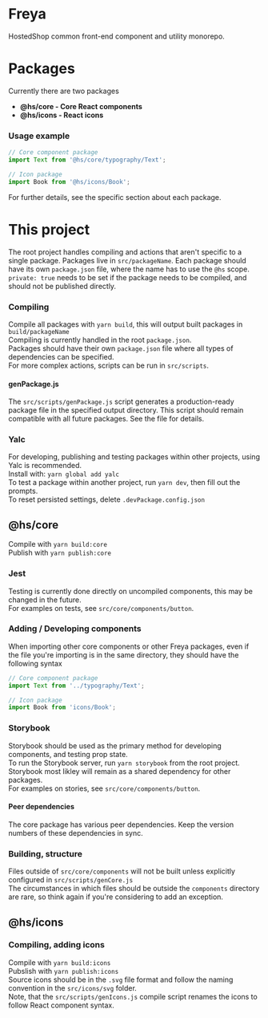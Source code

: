 # Freya
HostedShop common front-end component and utility monorepo.

# Packages

Currently there are two packages  
* **@hs/core - Core React components**
* **@hs/icons - React icons**

### Usage example


```js
// Core component package
import Text from '@hs/core/typography/Text';

// Icon package
import Book from '@hs/icons/Book';
```

For further details, see the specific section about each package.
# This project

The root project handles compiling and actions that aren't specific to a single package. Packages live in ```src/packageName```.
Each package should have its own ```package.json``` file, where the name has to use the ```@hs``` scope. ```private: true``` needs to be set if the package needs to be compiled, and should not be published directly.

### Compiling
Compile all packages with ```yarn build```, this will output built packages in ```build/packageName```  
Compiling is currently handled in the root ```package.json```.  
Packages should have their own ```package.json``` file where all types of dependencies can be specified.  
For more complex actions, scripts can be run in ```src/scripts```.
#### genPackage.js
The ```src/scripts/genPackage.js``` script generates a production-ready package file in the specified output directory. This script should remain compatible with all future packages. See the file for details.

### Yalc
For developing, publishing and testing packages within other projects, using Yalc is recommended.  
Install with: ```yarn global add yalc```  
To test a package within another project, run ```yarn dev```, then fill out the prompts.  
To reset persisted settings, delete ```.devPackage.config.json```


## @hs/core
Compile with ```yarn build:core```  
Publish with ```yarn publish:core```  
### Jest
Testing is currently done directly on uncompiled components, this may be changed in the future.  
For examples on tests, see ```src/core/components/button```.  

### Adding / Developing components
When importing other core components or other Freya packages, even if the file you're importing is in the same directory, they should have the following syntax  
```js
// Core component package
import Text from '../typography/Text';

// Icon package
import Book from 'icons/Book';
```  

### Storybook
Storybook should be used as the primary method for developing components, and testing prop state.  
To run the Storybook server, run ```yarn storybook``` from the root project. Storybook most likley will remain as a shared dependency for other packages.  
For examples on stories, see ```src/core/components/button```.  

#### Peer dependencies
The core package has various peer dependencies.
Keep the version numbers of these dependencies in sync.

### Building, structure
Files outside of ```src/core/components``` will not be built unless explicitly configured in ```src/scripts/genCore.js```  
The circumstances in which files should be outside the ```components``` directory are rare, so think again if you're considering to add an exception.


## @hs/icons

### Compiling, adding icons
Compile with  ```yarn build:icons```  
Pubslish with ```yarn publish:icons```  
Source icons should be in the ```.svg``` file format and follow the naming convention in the ```src/icons/svg``` folder.  
Note, that the ```src/scripts/genIcons.js``` compile script renames the icons to follow React component syntax.
